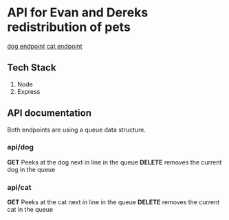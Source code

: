 # API for Evan and Dereks redistribution of pets

[dog endpoint](https://petful-server-evan-derek.herokuapp.com/api/dog)
[cat endpoint](https://petful-server-evan-derek.herokuapp.com/api/cat)

## Tech Stack

1. Node
2. Express

## API documentation

Both endpoints are using a queue data structure.

### api/dog

**GET**
Peeks at the dog next in line in the queue
**DELETE**
removes the current dog in the queue

### api/cat

**GET**
Peeks at the cat next in line in the queue
**DELETE**
removes the current cat in the queue
